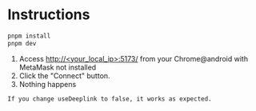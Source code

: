 # Instructions

```bash
pnpm install 
pnpm dev
```
1. Access [http://<your_local_ip>:5173/](http://<your_local_ip>:5173/) from your Chrome@android with MetaMask not installed 
2. Click the "Connect" button.
3. Nothing happens 

```
If you change useDeeplink to false, it works as expected. 
